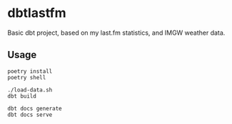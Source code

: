 # dbtlastfm
Basic dbt project, based on my last.fm statistics, and IMGW weather data.

## Usage
```
poetry install
poetry shell

./load-data.sh
dbt build

dbt docs generate
dbt docs serve
```
